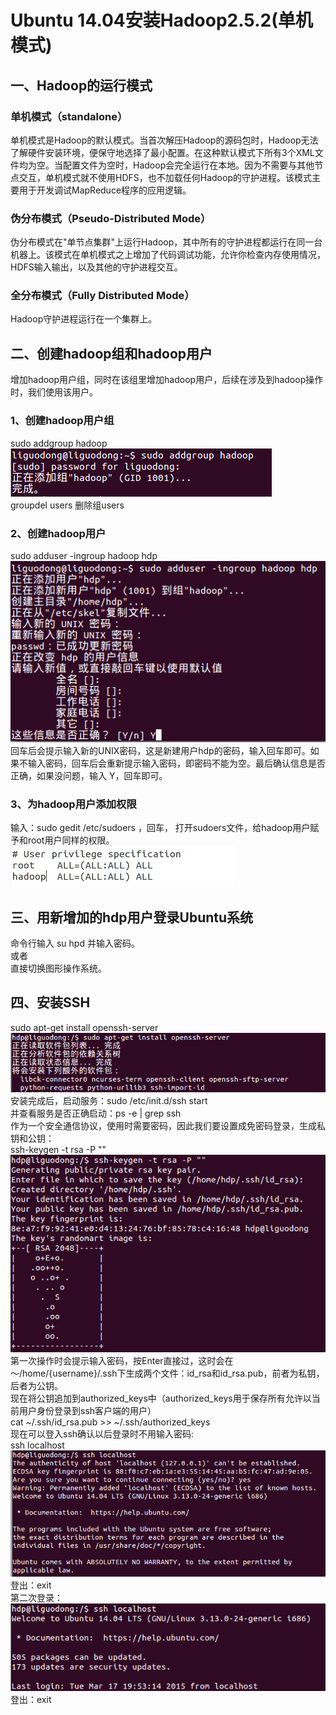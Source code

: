 # Ubuntu 14.04安装Hadoop2.5.2(单机模式)

## 一、Hadoop的运行模式

### 单机模式（standalone）

单机模式是Hadoop的默认模式。当首次解压Hadoop的源码包时，Hadoop无法了解硬件安装环境，便保守地选择了最小配置。在这种默认模式下所有3个XML文件均为空。当配置文件为空时，Hadoop会完全运行在本地。因为不需要与其他节点交互，单机模式就不使用HDFS，也不加载任何Hadoop的守护进程。该模式主要用于开发调试MapReduce程序的应用逻辑。

### 伪分布模式（Pseudo-Distributed Mode）

伪分布模式在"单节点集群"上运行Hadoop，其中所有的守护进程都运行在同一台机器上。该模式在单机模式之上增加了代码调试功能，允许你检查内存使用情况，HDFS输入输出，以及其他的守护进程交互。

### 全分布模式（Fully Distributed Mode）

Hadoop守护进程运行在一个集群上。

## 二、创建hadoop组和hadoop用户

增加hadoop用户组，同时在该组里增加hadoop用户，后续在涉及到hadoop操作时，我们使用该用户。

### 1、创建hadoop用户组

sudo addgroup hadoop<br>
![addgroup](Hadoop2.5.2_standalone/150318210171581.png)<br>
groupdel users 删除组users

### 2、创建hadoop用户

sudo adduser -ingroup hadoop hdp<br>
![adduser](Hadoop2.5.2_standalone/150318210171582.png)<br>
回车后会提示输入新的UNIX密码，这是新建用户hdp的密码，输入回车即可。如果不输入密码，回车后会重新提示输入密码，即密码不能为空。最后确认信息是否正确，如果没问题，输入 Y，回车即可。

### 3、为hadoop用户添加权限

输入：sudo gedit /etc/sudoers ，回车， 打开sudoers文件，给hadoop用户赋予和root用户同样的权限。<br>
![root](Hadoop2.5.2_standalone/150318210171584.png)

## 三、用新增加的hdp用户登录Ubuntu系统

命令行输入 su hpd 并输入密码。<br>
或者<br>
直接切换图形操作系统。

## 四、安装SSH

sudo apt-get install openssh-server<br>
![ssh](Hadoop2.5.2_standalone/150318210171585.png)<br>
安装完成后，启动服务：sudo /etc/init.d/ssh start<br>
并查看服务是否正确启动：ps -e | grep ssh<br>
作为一个安全通信协议，使用时需要密码，因此我们要设置成免密码登录，生成私钥和公钥：<br>
ssh-keygen -t rsa -P ""<br>
![key](Hadoop2.5.2_standalone/150318210171586.png)<br>
第一次操作时会提示输入密码，按Enter直接过，这时会在～/home/{username}/.ssh下生成两个文件：id_rsa和id_rsa.pub，前者为私钥，后者为公钥。<br>
现在将公钥追加到authorized_keys中（authorized_keys用于保存所有允许以当前用户身份登录到ssh客户端的用户）<br>
cat ~/.ssh/id_rsa.pub >> ~/.ssh/authorized_keys<br>
现在可以登入ssh确认以后登录时不用输入密码:<br>
ssh localhost<br>
![localhost](Hadoop2.5.2_standalone/150318210171587.png) 登出：exit<br>
第二次登录：<br>
![exit](Hadoop2.5.2_standalone/150318210171589.png) 登出：exit<br>
